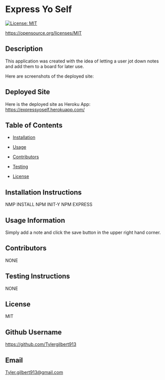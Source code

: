 
    
# Express Yo Self
    
[![License: MIT](https://img.shields.io/badge/License-MIT-yellow.svg)](https://opensource.org/licenses/MIT)

https://opensource.org/licenses/MIT
    
## Description 
    
This application was created with the idea of letting a user jot down notes and add them to a board for later use.

Here are screenshots of the deployed site:



## Deployed Site

Here is the deployed site as Heroku App: https://expressyoself.herokuapp.com/
    
## Table of Contents
    
* [Installation](#installation)
    
* [Usage](#usage)
    
* [Contributors](#contributing)
    
* [Testing](#test)
    
* [License](#license)
    
## Installation Instructions
    
NMP INSTALL NPM INIT-Y NPM EXPRESS 
    
## Usage Information 
    
Simply add a note and click the save button in the upper right hand corner.
    
## Contributors 
    
NONE
    
## Testing Instructions 
    
NONE
    
## License
    
MIT
    
## Github Username
    
https://github.com/Tylergilbert913
    
## Email
    
Tyler.gilbert913@gmail.com
    